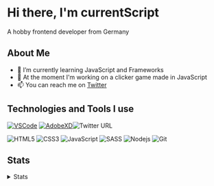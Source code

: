 # Hi there, I'm currentScript

A hobby frontend developer from Germany

## About Me

- 🌱 I’m currently learning JavaScript and Frameworks
- 🔭 At the moment I'm working on a clicker game made in JavaScript
- 📫 You can reach me on [Twitter](https://twitter.com/CurrentScript)


## Technologies and Tools I use

  
[![VSCode](https://img.shields.io/twitter/url?color=007acc&label=VSCode&logo=visual%20studio%20code&style=flat-square&url=https://code.visualstudio.com/)](https://code.visualstudio.com/) [![AdobeXD](https://img.shields.io/twitter/url?color=ff26be&label=AdobeXD&logo=adobe%20xd&logoColor=ffffff&style=flat-square&url=https://www.adobe.com/de/products/xd.html?sdid=91BF525M&mv=search&ef_id=CjwKCAjwyo36BRAXEiwA24CwGX14X6y1Ox2O2nLaxfJbrQtUSOlO7DabshGAOzGbF7xvooiOhH9yWhoCYeUQAvD_BwE:G:s&s_kwcid=AL!3085!3!394597829423!e!!g!!adobe%20xd!1642716682!71269803108)](https://www.adobe.com/de/products/xd.html?sdid=91BF525M&mv=search&ef_id=CjwKCAjwyo36BRAXEiwA24CwGX14X6y1Ox2O2nLaxfJbrQtUSOlO7DabshGAOzGbF7xvooiOhH9yWhoCYeUQAvD_BwE:G:s&s_kwcid=AL!3085!3!394597829423!e!!g!!adobe%20xd!1642716682!71269803108)![Twitter URL](https://img.shields.io/twitter/url?color=%2324292e&label=GitHub&logo=GitHub&style=flat-square&url=https://github.com/)

![HTML5](https://img.shields.io/badge/-HTML5-E34F26?style=flat-square&logo=html5&logoColor=white)
![CSS3](https://img.shields.io/badge/-CSS3-1572B6?style=flat-square&logo=css3)
![JavaScript](https://img.shields.io/badge/-JavaScript-black?style=flat-square&logo=javascript)
![SASS](https://img.shields.io/badge/-SASS-black?style=flat-square&logo=sass)
![Nodejs](https://img.shields.io/badge/-Nodejs-black?style=flat-square&logo=Node.js)
![Git](https://img.shields.io/badge/-Git-black?style=flat-square&logo=git)


## Stats
<details>
<summary>Stats</summary>
<br>

<p><img src="https://github-readme-stats.vercel.app/api?username=currentScript&show_icons=true&theme=dracula" alt="currentScript" /></p>

<!--START_SECTION:waka-->
```text
CSS          19 mins         ██████████████████▓░░░░░░   74.62 % 
HTML         4 mins          ████▓░░░░░░░░░░░░░░░░░░░░   18.88 % 
JavaScript   1 min           █▓░░░░░░░░░░░░░░░░░░░░░░░   06.50 % 
```
<!--END_SECTION:waka-->

</details>
